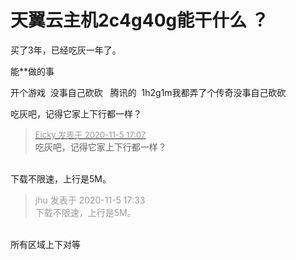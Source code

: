 # 天翼云主机2c4g40g能干什么 ？


买了3年，已经吃灰一年了。

能**做的事<img src="static/image/smiley/yct/008.gif" smilieid="39" border="0" alt="" />

开个游戏&nbsp;&nbsp;没事自己砍砍&nbsp; &nbsp;腾讯的&nbsp;&nbsp;1h2g1m我都弄了个传奇没事自己砍砍

吃灰吧，记得它家上下行都一样？

<div class="quote"><blockquote><font size="2"><a href="https://www.hostloc.com/forum.php?mod=redirect&amp;goto=findpost&amp;pid=9407527&amp;ptid=762863" target="_blank"><font color="#999999">Eicky 发表于 2020-11-5 17:07</font></a></font><br />
吃灰吧，记得它家上下行都一样？</blockquote></div><br />
下载不限速，上行是5M。

<div class="quote"><blockquote><font color="#999999">jhu 发表于 2020-11-5 17:33</font><br />
<font color="#999999">下载不限速，上行是5M。</font></blockquote></div><br />
所有区域上下对等
